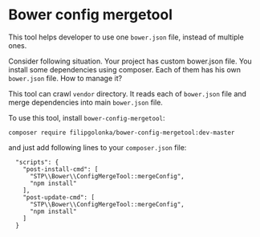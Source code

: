 # Bower config mergetool

This tool helps developer to use one ```bower.json``` file, instead of multiple ones.

Consider following situation. Your project has custom bower.json file. You install some dependencies using composer. 
Each of them has his own ```bower.json``` file. How to manage it?

This tool can crawl ```vendor``` directory. It reads each of ```bower.json``` file and merge dependencies into 
main ```bower.json``` file.

To use this tool, install ```bower-config-mergetool```:

```
composer require filipgolonka/bower-config-mergetool:dev-master
```

and just add following lines to your ```composer.json``` file:

```
  "scripts": {
    "post-install-cmd": [
      "STP\\Bower\\ConfigMergeTool::mergeConfig",
      "npm install"
    ],
    "post-update-cmd": [
      "STP\\Bower\\ConfigMergeTool::mergeConfig",
      "npm install"
    ]
  }
```
